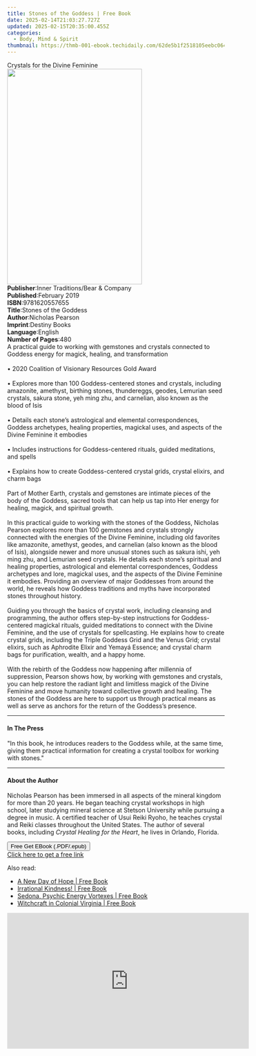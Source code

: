 ```yaml
---
title: Stones of the Goddess | Free Book
date: 2025-02-14T21:03:27.727Z
updated: 2025-02-15T20:35:00.455Z
categories:
  - Body, Mind & Spirit
thumbnail: https://thmb-001-ebook.techidaily.com/62de5b1f2518105eebc064c956d03632fc2acf6a389235824cb05fb90f3c8fe8.jpg
---
```

<main id="book-container">
  <div class="flex flex-col">
    <div class="book-brief flex-1 py-6 px-4 sm:p-6 md:py-10 md:px-8">
      <!-- brief-->
      <div class="book-brief-main">Crystals for the Divine Feminine</div>
    </div>
    <div
      class="book-meta-info flex-1 grid gap-4 col-start-1 col-end-3 row-start-1 sm:mb-6 sm:grid-cols-4 lg:gap-6 lg:col-start-2 lg:row-end-6 lg:row-span-6 lg:mb-0"
    >
      <div
        class="book-meta-info-left place-content-center mt-4 p-4 text-sm leading-6 col-start-2 col-span-2 dark:text-slate-400"
      >
        <img
          class="w-full h-500 object-cover rounded-lg sm:h-255 sm:col-span-2 lg:col-span-full"
          src="https://img-001-ebook.techidaily.com/5ed8249509f0b4e0d5bed1da88f54444d62bcf03a9b8a4929373d00329d9288c.jpg"
          alt=""
          width="312"
          height="500"
        />
      </div>
      <div
        class="book-meta-info-right mt-2 col-start-1 row-start-2 col-span-3 self-center"
      >
        <!-- meta data  -->
        <div class="flex flex-col px-4 md:px-8">
          <div class="flex-1">
            <strong>Publisher</strong>:<span class="px-2"
              >Inner Traditions/Bear &amp; Company</span
            >
          </div>
          <div class="flex-1">
            <strong>Published</strong>:<span class="px-2">February 2019</span>
          </div>
          <div class="flex-1">
            <strong>ISBN</strong>:<span class="px-2">9781620557655</span>
          </div>
          <div class="flex-1">
            <strong>Title</strong>:<span class="px-2"
              >Stones of the Goddess</span
            >
          </div>
          <div class="flex-1">
            <strong>Author</strong>:<span class="px-2">Nicholas Pearson</span>
          </div>
          <div class="flex-1">
            <strong>Imprint</strong>:<span class="px-2">Destiny Books</span>
          </div>
          <div class="flex-1">
            <strong>Language</strong>:<span class="px-2">English</span>
          </div>
          <div class="flex-1">
            <strong>Number of Pages</strong>:<span class="px-2">480</span>
          </div>
        </div>
      </div>
    </div>
    <div class="book-description flex-1 py-6 px-4 sm:p-6 md:py-10 md:px-8">
      <div class="book-description-main">
        <div accordion-content="" id="description">
          A practical guide to working with gemstones and crystals connected to
          Goddess energy for magick, healing, and transformation <br /><br />•
          2020 Coalition of Visionary Resources Gold Award <br /><br />•
          Explores more than 100 Goddess-centered stones and crystals, including
          amazonite, amethyst, birthing stones, thundereggs, geodes, Lemurian
          seed crystals, sakura stone, yeh ming zhu, and carnelian, also known
          as the blood of Isis <br /><br />• Details each stone’s astrological
          and elemental correspondences, Goddess archetypes, healing properties,
          magickal uses, and aspects of the Divine Feminine it embodies
          <br /><br />• Includes instructions for Goddess-centered rituals,
          guided meditations, and spells <br /><br />• Explains how to create
          Goddess-centered crystal grids, crystal elixirs, and charm bags
          <br /><br />Part of Mother Earth, crystals and gemstones are intimate
          pieces of the body of the Goddess, sacred tools that can help us tap
          into Her energy for healing, magick, and spiritual growth.
          <br /><br />In this practical guide to working with the stones of the
          Goddess, Nicholas Pearson explores more than 100 gemstones and
          crystals strongly connected with the energies of the Divine Feminine,
          including old favorites like amazonite, amethyst, geodes, and
          carnelian (also known as the blood of Isis), alongside newer and more
          unusual stones such as sakura ishi, yeh ming zhu, and Lemurian seed
          crystals. He details each stone’s spiritual and healing properties,
          astrological and elemental correspondences, Goddess archetypes and
          lore, magickal uses, and the aspects of the Divine Feminine it
          embodies. Providing an overview of major Goddesses from around the
          world, he reveals how Goddess traditions and myths have incorporated
          stones throughout history. <br /><br />Guiding you through the basics
          of crystal work, including cleansing and programming, the author
          offers step-by-step instructions for Goddess-centered magickal
          rituals, guided meditations to connect with the Divine Feminine, and
          the use of crystals for spellcasting. He explains how to create
          crystal grids, including the Triple Goddess Grid and the Venus Grid;
          crystal elixirs, such as Aphrodite Elixir and Yemayá Essence; and
          crystal charm bags for purification, wealth, and a happy home.
          <br /><br />With the rebirth of the Goddess now happening after
          millennia of suppression, Pearson shows how, by working with gemstones
          and crystals, you can help restore the radiant light and limitless
          magick of the Divine Feminine and move humanity toward collective
          growth and healing. The stones of the Goddess are here to support us
          through practical means as well as serve as anchors for the return of
          the Goddess’s presence.
        </div>
        <div class="accordion-fader"></div>
      </div>
    </div>
    <div class="book-excerpts flex-1 py-6 px-4 sm:p-6 md:py-10 md:px-8">
      <!-- excerpts-->
      <div class="book-excerpts-main">
        <hr />
        <h4 class="placeholder placeholder-heading">
          <span>In The Press</span>
        </h4>
        <p>
          "In this book, he introduces readers to the Goddess while, at the same
          time, giving them practical information for creating a crystal toolbox
          for working with stones."
        </p>
      </div>
    </div>
    <div class="book-about-author flex-1 py-6 px-4 sm:p-6 md:py-10 md:px-8">
      <!-- about author-->
      <div class="book-main-author-main">
        <hr />
        <h4 class="placeholder placeholder-heading">
          <span>About the Author</span>
        </h4>
        <p>
          Nicholas Pearson has been immersed in all aspects of the mineral
          kingdom for more than 20 years. He began teaching crystal workshops in
          high school, later studying mineral science at Stetson University
          while pursuing a degree in music. A certified teacher of Usui Reiki
          Ryoho, he teaches crystal and Reiki classes throughout the United
          States. The author of several books, including
          <i>Crystal Healing for the Heart</i>, he lives in Orlando, Florida.
        </p>
      </div>
    </div>
    <div class="book-free-get flex-1 py-6 px-4 sm:p-6 md:py-10 md:px-8">
      <button
        id="btn-free-get"
        class="bg-blue-500 hover:bg-blue-700 text-white font-bold py-2 px-4 rounded"
      >
        Free Get EBook (.PDF/.epub)
      </button>
      <div id="countdown-display" class="px-2 text-lg mt-2"></div>
      <a
        id="free-link"
        class="hidden bg-blue-500 hover:bg-blue-700 text-white font-bold py-2 px-4 rounded"
        href="https://www.ebooks.com/en-us/book/96393669/stones-of-the-goddess/nicholas-pearson/"
        target="_blank"
        >Click here to get a free link</a
      >
    </div>
    <script>
      let countdownTime = 0;
      let countdownInterval = null;
      document
        .getElementById('btn-free-get')
        .addEventListener('click', startCountdown);
      function startCountdown() {
        countdownTime = new Date().getTime() + 60000 * 3;
        countdownInterval = setInterval(updateCountdown, 1000);
        document.getElementById('btn-free-get').disabled = true;
        document
          .getElementById('btn-free-get')
          .classList.add('bg-gray-500', 'cursor-not-allowed');
      }
      function updateCountdown() {
        let currentTime = new Date().getTime();
        let timeLeft = countdownTime - currentTime;
        let secondsLeft = Math.floor(timeLeft / 1000);
        document.getElementById('countdown-display').innerHTML =
          `Remaining time: ${secondsLeft} seconds.`;
        if (secondsLeft <= 0) {
          clearInterval(countdownInterval);
          document.getElementById('btn-free-get').classList.add('hidden');
          document.getElementById('free-link').classList.remove('hidden');
          document.getElementById('countdown-display').innerHTML = '';
        }
      }
    </script>
  </div>
</main>

<ins class="adsbygoogle"
      style="display:block"
      data-ad-client="ca-pub-7571918770474297"
      data-ad-slot="8358498916"
      data-ad-format="auto"
      data-full-width-responsive="true"></ins>
    

<span class="atpl-alsoreadstyle">Also read:</span>
<div><ul>
<li><a href="https://novels-ebooks.techidaily.com/210338235-9781638144533-a-new-day-of-hope/"><u>A New Day of Hope | Free Book</u></a></li>
<li><a href="https://novels-ebooks.techidaily.com/210339878-9781631952968-irrational-kindness/"><u>Irrational Kindness! | Free Book</u></a></li>
<li><a href="https://novels-ebooks.techidaily.com/210339416-9781401966836-sedona-psychic-energy-vortexes/"><u>Sedona, Psychic Energy Vortexes | Free Book</u></a></li>
<li><a href="https://novels-ebooks.techidaily.com/210339856-9781439667811-witchcraft-in-colonial-virginia/"><u>Witchcraft in Colonial Virginia | Free Book</u></a></li>
</ul></div>

<!-- affiliate ads begin -->
<iframe width="560" height="315" src="https://www.youtube.com/embed/oeSN3u4fO9M?si=Ua3Hzcil6u6akDgY" title="YouTube video player" frameborder="0" allow="accelerometer; autoplay; clipboard-write; encrypted-media; gyroscope; picture-in-picture; web-share" referrerpolicy="strict-origin-when-cross-origin" allowfullscreen></iframe>
<!-- affiliate ads end -->

